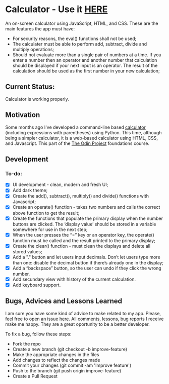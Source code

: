 # Calculator - Use it [HERE](https://jofortunato.github.io/calculator/)

An on-screen calculator using JavaScript, HTML, and CSS.
These are the main features the app must have:

- For security reasons, the eval() functions shall not be used;
- The calculater must be able to perform add, subtract, divide and multiply operations;
- Should not evaluate more than a single pair of numbers at a time. If you enter a number then an operator and another number that calculation should be displayed if your next input is an operator. The result of the calculation should be used as the first number in your new calculation;

## Current Status:

Calculator is working properly.

## Motivation

Some months ago I've developed a command-line based [calculator](https://github.com/jofortunato/calc) (including expressions with parentheses) using Python. This time, although being a simpler calculator, it is a web-based calculator using HTML, CSS, and Javascript.
This part of the [The Odin Project](https://www.theodinproject.com/) foundations course.

## Development

### To-do:

- [x] UI development - clean, modern and fresh UI;
- [x] Add dark theme;
- [x] Create the add(), subtract(), multiply() and divide() functions with Javascript;
- [x] Create an operate() function - takes two numbers and calls the correct above function to get the result;
- [x] Create the functions that populate the primary display when the number buttons are clicked. The ‘display value’ should be stored in a variable somewhere for use in the next step;
- [x] When the user presses the “=” key or an operator key, the operate() function must be called and the result printed to the primary display;
- [x] Create the clear() function - must clean the displays and delete all stored values;
- [x] Add a "." button and let users input decimals. Don’t let users type more than one: disable the decimal button if there’s already one in the display;
- [x] Add a “backspace” button, so the user can undo if they click the wrong number.
- [x] Add secundary view with history of the current calculation.
- [x] Add keyboard support.

## Bugs, Advices and Lessons Learned

I am sure you have some kind of advice to make related to my app. Please, feel free to open an issue [here](https://github.com/jofortunato/etch-a-sketch/issues/new).
All comments, lessons, bug reports I receive make me happy. They are a great oportunity to be a better developer.

To fix a bug, follow these steps:

- Fork the repo
- Create a new branch (git checkout -b improve-feature)
- Make the appropriate changes in the files
- Add changes to reflect the changes made
- Commit your changes (git commit -am 'Improve feature')
- Push to the branch (git push origin improve-feature)
- Create a Pull Request
